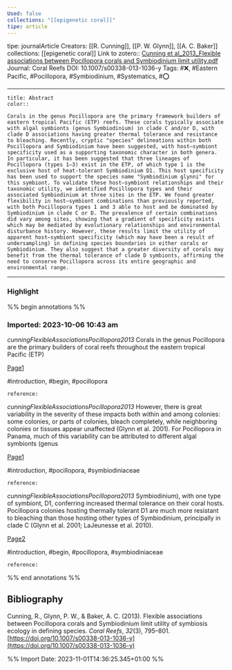 ```yaml
---
Used: false
collections: "[[epigenetic coral]]"
tipe: article
---
```

tipe: journalArticle
Creators: [[R. Cunning]], [[P. W. Glynn]], [[A. C. Baker]]
collections: [[epigenetic coral]]
Link to zotero:: [Cunning et al_2013_Flexible associations between Pocillopora corals and Symbiodinium limit utility.pdf](zotero://select/library/items/EJ6QBIIE)
Journal: Coral Reefs
DOI: 10.1007/s00338-013-1036-y
Tags: #❌, #Eastern Pacific, #Pocillopora, #Symbiodinium, #Systematics, #⭕

---
```ad-note
title: Abstract
color:: 

Corals in the genus Pocillopora are the primary framework builders of eastern tropical Pacific (ETP) reefs. These corals typically associate with algal symbionts (genus Symbiodinium) in clade C and/or D, with clade D associations having greater thermal tolerance and resistance to bleaching. Recently, cryptic "species" delineations within both Pocillopora and Symbiodinium have been suggested, with host–symbiont specificity used as a supporting taxonomic character in both genera. In particular, it has been suggested that three lineages of Pocillopora (types 1–3) exist in the ETP, of which type 1 is the exclusive host of heat-tolerant Symbiodinium D1. This host specificity has been used to support the species name "Symbiodinium glynni" for this symbiont. To validate these host–symbiont relationships and their taxonomic utility, we identified Pocillopora types and their associated Symbiodinium at three sites in the ETP. We found greater flexibility in host–symbiont combinations than previously reported, with both Pocillopora types 1 and 3 able to host and be dominated by Symbiodinium in clade C or D. The prevalence of certain combinations did vary among sites, showing that a gradient of specificity exists which may be mediated by evolutionary relationships and environmental disturbance history. However, these results limit the utility of apparent host–symbiont specificity (which may have been a result of undersampling) in defining species boundaries in either corals or Symbiodinium. They also suggest that a greater diversity of corals may benefit from the thermal tolerance of clade D symbionts, affirming the need to conserve Pocillopora across its entire geographic and environmental range.

```

---
### Highlight

%% begin annotations %%



### Imported: 2023-10-06 10:43 am

*cunningFlexibleAssociationsPocillopora2013*
	Corals in the genus Pocillopora are the primary builders of coral reefs throughout the eastern tropical Pacific (ETP) 
	
[Page1](zotero://open-pdf/library/items/EJ6QBIIE?page=1&a=9WEACHI5)
	
	
#introduction, #begin, #pocillopora
	
	
	reference:

*cunningFlexibleAssociationsPocillopora2013*
	However, there is great variability in the severity of these impacts both within and among colonies: some colonies, or parts of colonies, bleach completely, while neighboring colonies or tissues appear unaffected (Glynn et al. 2001). For Pocillopora in Panama, much of this variability can be attributed to different algal symbionts (genus 
	
[Page1](zotero://open-pdf/library/items/EJ6QBIIE?page=1&a=3KK2TJL7)
	
	
#introduction, #pocillopora, #symbiodiniaceae
	
	
	reference:

*cunningFlexibleAssociationsPocillopora2013*
	Symbiodinium), with one type of symbiont, D1, conferring increased thermal tolerance on their coral hosts. Pocillopora colonies hosting thermally tolerant D1 are much more resistant to bleaching than those hosting other types of Symbiodinium, principally in clade C (Glynn et al. 2001; LaJeunesse et al. 2010). 
	
[Page2](zotero://open-pdf/library/items/EJ6QBIIE?page=2&a=6J8SN48W)
	
	
#introduction, #begin, #pocillopora, #symbiodiniaceae
	
	
	reference:








%% end annotations %%

## Bibliography

Cunning, R., Glynn, P. W., & Baker, A. C. (2013). Flexible associations between Pocillopora corals and Symbiodinium limit utility of symbiosis ecology in defining species. _Coral Reefs_, _32_(3), 795–801. [https://doi.org/10.1007/s00338-013-1036-y](https://doi.org/10.1007/s00338-013-1036-y)

%% Import Date: 2023-11-01T14:36:25.345+01:00 %%
